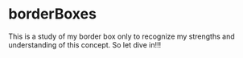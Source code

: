 # borderBoxes
This is a study of my border box only to recognize my strengths and understanding of this concept.
So let dive in!!!